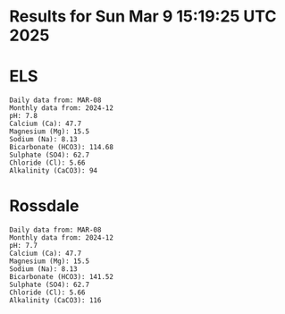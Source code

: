 # Results for Sun Mar  9 15:19:25 UTC 2025
# ELS
```
Daily data from: MAR-08
Monthly data from: 2024-12
pH: 7.8
Calcium (Ca): 47.7
Magnesium (Mg): 15.5
Sodium (Na): 8.13
Bicarbonate (HCO3): 114.68
Sulphate (SO4): 62.7
Chloride (Cl): 5.66
Alkalinity (CaCO3): 94
```
# Rossdale
```
Daily data from: MAR-08
Monthly data from: 2024-12
pH: 7.7
Calcium (Ca): 47.7
Magnesium (Mg): 15.5
Sodium (Na): 8.13
Bicarbonate (HCO3): 141.52
Sulphate (SO4): 62.7
Chloride (Cl): 5.66
Alkalinity (CaCO3): 116
```
